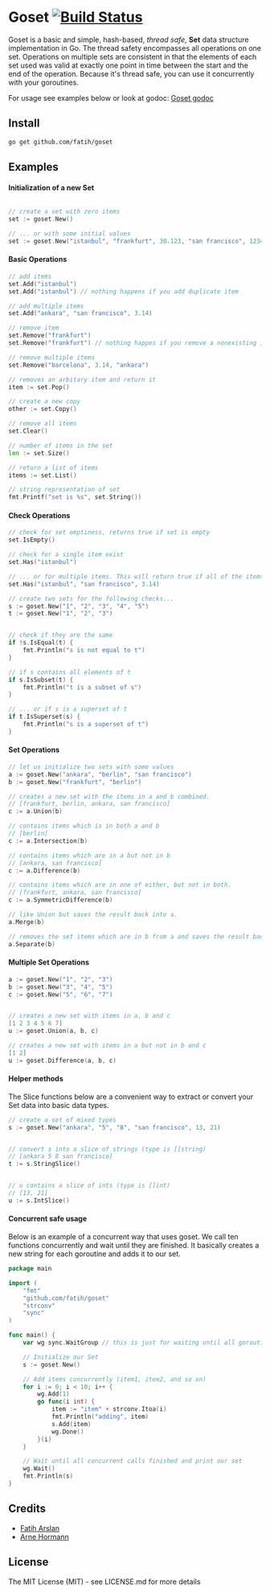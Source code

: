 # Goset [![Build Status](https://travis-ci.org/fatih/goset.png)](https://travis-ci.org/fatih/goset)

Goset is a basic and simple, hash-based, *thread safe*,  **Set** data structure
implementation in Go. The thread safety encompasses all operations on one set.
Operations on multiple sets are consistent in that the elements of each set
used was valid at exactly one point in time between the start and the end of
the operation. Because it's thread safe, you can use it concurrently with your
goroutines.

For usage see examples below or look at godoc: [Goset godoc](http://godoc.org/github.com/fatih/goset)

## Install

```bash
go get github.com/fatih/goset
```

## Examples

#### Initialization of a new Set

```go

// create a set with zero items
set := goset.New()

// ... or with some initial values 
set := goset.New("istanbul", "frankfurt", 30.123, "san francisco", 1234)

```

#### Basic Operations

```go
// add items
set.Add("istanbul")
set.Add("istanbul") // nothing happens if you add duplicate item

// add multiple items
set.Add("ankara", "san francisco", 3.14)

// remove item
set.Remove("frankfurt")
set.Remove("frankfurt") // nothing happes if you remove a nonexisting item

// remove multiple items
set.Remove("barcelona", 3.14, "ankara")

// removes an arbitary item and return it
item := set.Pop()

// create a new copy
other := set.Copy() 

// remove all items
set.Clear()

// number of items in the set
len := set.Size()

// return a list of items
items := set.List()

// string representation of set
fmt.Printf("set is %s", set.String())

```

#### Check Operations

```go
// check for set emptiness, returns true if set is empty
set.IsEmpty()

// check for a single item exist
set.Has("istanbul")

// ... or for multiple items. This will return true if all of the items exist.
set.Has("istanbul", "san francisco", 3.14)

// create two sets for the following checks...
s := goset.New("1", "2", "3", "4", "5")
t := goset.New("1", "2", "3")


// check if they are the same
if !s.IsEqual(t) {
    fmt.Println("s is not equal to t")
}

// if s contains all elements of t
if s.IsSubset(t) {
	fmt.Println("t is a subset of s")
}

// ... or if s is a superset of t
if t.IsSuperset(s) {
	fmt.Println("s is a superset of t")
}


```

#### Set Operations


```go
// let us initialize two sets with some values
a := goset.New("ankara", "berlin", "san francisco")
b := goset.New("frankfurt", "berlin")

// creates a new set with the items in a and b combined.
// [frankfurt, berlin, ankara, san francisco]
c := a.Union(b) 

// contains items which is in both a and b
// [berlin]
c := a.Intersection(b) 

// contains items which are in a but not in b
// [ankara, san francisco]
c := a.Difference(b) 

// contains items which are in one of either, but not in both.
// [frankfurt, ankara, san francisco]
c := a.SymmetricDifference(b) 

```

```go
// like Union but saves the result back into a.
a.Merge(b)

// removes the set items which are in b from a and saves the result back into a.
a.Separate(b)

```

#### Multiple Set Operations

```go
a := goset.New("1", "2", "3")
b := goset.New("3", "4", "5")
c := goset.New("5", "6", "7")


// creates a new set with items in a, b and c
[1 2 3 4 5 6 7]
u := goset.Union(a, b, c)

// creates a new set with items in a but not in b and c
[1 2]
u := goset.Difference(a, b, c)
```

#### Helper methods

The Slice functions below are a convenient way to extract or convert your Set data
into basic data types.


```go
// create a set of mixed types
s := goset.New("ankara", "5", "8", "san francisco", 13, 21)


// convert s into a slice of strings (type is []string)
// [ankara 5 8 san francisco]
t := s.StringSlice()


// u contains a slice of ints (type is []int)
// [13, 21]
u := s.IntSlice()

```

#### Concurrent safe usage

Below is an example of a concurrent way that uses goset. We call ten functions
concurrently and wait until they are finished. It basically creates a new
string for each goroutine and adds it to our set.

```go
package main

import (
	"fmt"
	"github.com/fatih/goset"
	"strconv"
	"sync"
)

func main() {
	var wg sync.WaitGroup // this is just for waiting until all goroutines finish

	// Initialize our Set
	s := goset.New()

	// Add items concurrently (item1, item2, and so on)
	for i := 0; i < 10; i++ {
		wg.Add(1)
		go func(i int) {
			item := "item" + strconv.Itoa(i)
			fmt.Println("adding", item)
			s.Add(item)
			wg.Done()
		}(i)
	}

	// Wait until all concurrent calls finished and print our set
	wg.Wait()
	fmt.Println(s)
}
```
	

## Credits

 * [Fatih Arslan](https://github.com/fatih)
 * [Arne Hormann](https://github.com/arnehormann)

## License

The MIT License (MIT) - see LICENSE.md for more details

